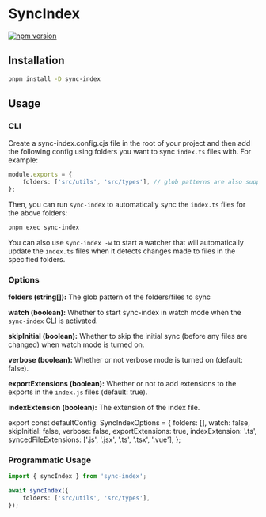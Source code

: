 # SyncIndex

[![npm version](https://badge.fury.io/js/sync-index.svg)](https://badge.fury.io/js/sync-index)

## Installation

```zsh
pnpm install -D sync-index
```

## Usage

### CLI

Create a sync-index.config.cjs file in the root of your project and then add the following config using folders you want to sync `index.ts` files with. For example:

```typescript
module.exports = {
	folders: ['src/utils', 'src/types'], // glob patterns are also supported
};
```

Then, you can run `sync-index` to automatically sync the `index.ts` files for the above folders:

```zsh
pnpm exec sync-index
```

You can also use `sync-index -w` to start a watcher that will automatically update the `index.ts` files when it detects changes made to files in the specified folders.

### Options

**folders (string[]):** The glob pattern of the folders/files to sync

**watch (boolean):** Whether to start sync-index in watch mode when the `sync-index` CLI is activated.

**skipInitial (boolean):** Whether to skip the initial sync (before any files are changed) when watch mode is turned on.

**verbose (boolean):** Whether or not verbose mode is turned on (default: false).

**exportExtensions (boolean):** Whether or not to add extensions to the exports in the `index.js` files (default: true).

**indexExtension (boolean):** The extension of the index file.

export const defaultConfig: SyncIndexOptions = {
	folders: [],
	watch: false,
	skipInitial: false,
	verbose: false,
	exportExtensions: true,
	indexExtension: '.ts',
	syncedFileExtensions: ['.js', '.jsx', '.ts', '.tsx', '.vue'],
};

### Programmatic Usage

```typescript
import { syncIndex } from 'sync-index';

await syncIndex({
	folders: ['src/utils', 'src/types'],
});
```
